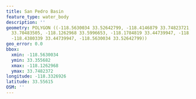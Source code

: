 ```yaml
---
title: San Pedro Basin
feature_type: water_body
description: ''
geometry: POLYGON ((-118.5630034 33.52642799, -118.4146879 33.74823721, -118.273239
  33.70483505, -118.1262968 33.5996653, -118.1784819 33.44739947, -118.2512663 33.35568199,
  -118.4380339 33.44739947, -118.5630034 33.52642799))
geo_error: 0.0
bbox:
  xmin: -118.5630034
  ymin: 33.355682
  xmax: -118.1262968
  ymax: 33.7482372
longitude: -118.3326926
latitude: 33.55615
OSM: ''
---
```

